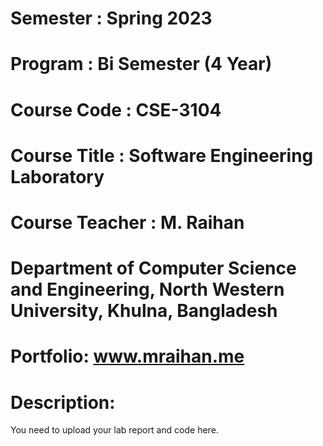 # Semester : Spring 2023

# Program : Bi Semester (4 Year)

# Course Code : CSE-3104

# Course Title : Software Engineering Laboratory

# Course Teacher : M. Raihan

# Department of Computer Science and Engineering, North Western University, Khulna, Bangladesh

# Portfolio: www.mraihan.me

# Description: 
You need to upload your lab report and code here.
